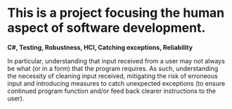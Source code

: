 # This is a project focusing the human aspect of software development.
**C#, Testing, Robustness, HCI, Catching exceptions, Reliability**

In particular, understanding that input received from a user may not always be what (or in a form) that the program requires. As such, understanding the necessity of cleaning input received, mitigating the risk of erroneous input and introducing measures to catch unexpected exceptions (to ensure continued program function and/or feed back clearer instructions to the user).
